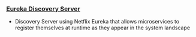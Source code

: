 ### [Eureka Discovery Server](https://github.com/vjpal3/bigdata-eureka-server)
  - Discovery Server using Netflix Eureka that allows microservices to register themselves at runtime as they appear in the system landscape